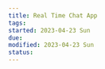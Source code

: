 ```yaml
---
title: Real Time Chat App
tags:   
started: 2023-04-23 Sun
due: 
modified: 2023-04-23 Sun
status: 
---
```

